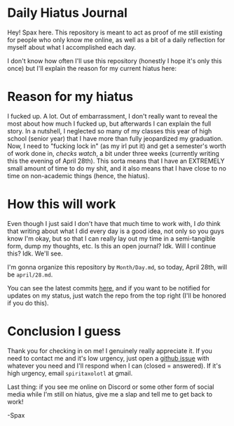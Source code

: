 # Daily Hiatus Journal
Hey! Spax here. This repository is meant to act as proof of me still existing for people who only know me online, as well as a bit of a daily reflection for myself about what I accomplished each day.

I don't know how often I'll use this repository (honestly I hope it's only this once) but I'll explain the reason for my current hiatus here:

# Reason for my hiatus
I fucked up. A lot. Out of embarrassment, I don't really want to reveal the most about how much I fucked up, but afterwards I can explain the full story. In a nutshell, I neglected so many of my classes this year of high school (senior year) that I have more than fully jeopardized my graduation. Now, I need to "fucking lock in" (as my irl put it) and get a semester's worth of work done in, *checks watch*, a bit under three weeks (currently writing this the evening of April 28th). This sorta means that I have an EXTREMELY small amount of time to do my shit, and it also means that I have close to no time on non-academic things (hence, the hiatus).

# How this will work
Even though I just said I don't have that much time to work with, I *do* think that writing about what I did every day is a good idea, not only so you guys know I'm okay, but so that I can really lay out my time in a semi-tangible form, dump my thoughts, etc. Is this an open journal? Idk. Will I continue this? Idk. We'll see.

I'm gonna organize this repository by `Month/Day.md`, so today, April 28th, will be `april/28.md`.

You can see the latest commits [here](https://github.com/SpiritAxolotl/Daily-Hiatus-Journal/commits/main/), and if you want to be notified for updates on my status, just watch the repo from the top right (I'll be honored if you do this).

# Conclusion I guess
Thank you for checking in on me! I genuinely really appreciate it. If you need to contact me and it's low urgency, just open a [github issue](https://github.com/SpiritAxolotl/Daily-Hiatus-Journal/issues) with whatever you need and I'll respond when I can (closed = answered). If it's high urgency, email `spiritaxolotl` at gmail.

Last thing: if you see me online on Discord or some other form of social media while I'm still on hiatus, give me a slap and tell me to get back to work!

-Spax
